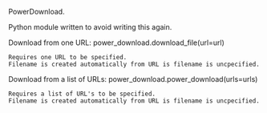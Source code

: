 PowerDownload.

Python module written to avoid writing this again.


Download from one URL: power_download.download_file(url=url)
    
    Requires one URL to be specified.
    Filename is created automatically from URL is filename is uncpecified.


Download from a list of URLs: power_download.power_download(urls=urls)

    Requires a list of URL's to be specified.
    Filename is created automatically from URL is filename is uncpecified.